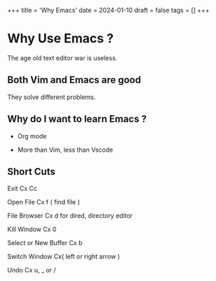 
+++
title = 'Why Emacs'
date = 2024-01-10
draft = false
tags = []
+++

# Why Use Emacs ?

The age old text editor war is useless.

## Both Vim and Emacs are good

They solve different problems.

## Why do I want to learn Emacs ?

* Org mode

* More than Vim, less than Vscode

## Short Cuts

Exit Cx Cc

Open File Cx f ( find file )

File Browser Cx d  for dired, directory editor

Kill Window Cx 0

Select or New Buffer Cx b

Switch Window Cx( left or right arrow ) 

Undo Cx u, _ or /

